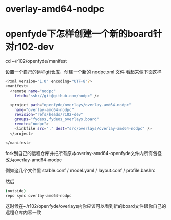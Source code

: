 # overlay-amd64-nodpc

# openfyde下怎样创建一个新的board针对r102-dev

cd ~/r102/openfyde/manifest

设置一个自己的远程git仓库，创建一个新的 nodpc.xml 文件 看起来像下面这样

```bash
<?xml version="1.0" encoding="UTF-8"?>
<manifest>
  <remote name="nodpc"
    fetch="ssh://git@github.com/nodpc" />

  <project path="openfyde/overlays/overlay-amd64-nodpc"
    name="overlay-amd64-nodpc"
    revision="refs/heads/r102-dev"
    groups="fydeos,fydeos_overlays,board"
    remote="nodpc">
    <linkfile src="." dest="src/overlays/overlay-amd64-nodpc" />
  </project>

</manifest>
```

fork到自己的远程仓库并把所有原本overlay-amd64-openfyde文件内所有包径改为overlay-amd64-nodpc 

例如这几个文件里 stable.conf / model.yaml / layout.conf / profile.bashrc 

然后
```bash
(outside)
repo sync overlay-amd64-nodpc
```
这时候在~/r102/openfyde/overlays内你应该可以看到新的board文件跟你自己的远程仓库内容一致
